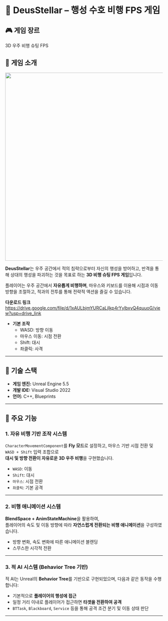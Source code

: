 # 🌌 DeusStellar – 행성 수호 비행 FPS 게임

## 🎮 게임 장르

3D 우주 비행 슈팅 FPS

## 📖 게임 소개

<img src="https://cdn.pixabay.com/photo/2021/09/18/09/45/space-6636044_1280.jpg" width="600" />

**DeusStellar**는 우주 공간에서 적의 침략으로부터 자신의 행성을 방어하고, 반격을 통해 상대의 행성을 파괴하는 것을 목표로 하는 **3D 비행 슈팅 FPS 게임**입니다.

플레이어는 우주 공간에서 **자유롭게 비행하며**, 마우스와 키보드를 이용해 시점과 이동 방향을 조절하고, 적과의 전투를 통해 전략적 액션을 즐길 수 있습니다.

**다운로드 링크** https://drive.google.com/file/d/1xAULbjmYURCaLjlkp4rYylbxyQ4quuoG/view?usp=drive_link


- **기본 조작**
    - WASD: 방향 이동
    - 마우스 이동: 시점 전환
    - Shift: 대시
    - 좌클릭: 사격

---

## 🧰 기술 스택

- **게임 엔진:** Unreal Engine 5.5  
- **개발 IDE:** Visual Studio 2022  
- **언어:** C++, Blueprints  

---

## 🧩 주요 기능

### 1. 자유 비행 기반 조작 시스템

`CharacterMovementComponent`를 **Fly 모드**로 설정하고, 마우스 기반 시점 전환 및 `WASD + Shift` 입력 조합으로  
**대시 및 방향 전환이 자유로운 3D 우주 비행**을 구현했습니다.

- `WASD`: 이동  
- `Shift`: 대시  
- `마우스`: 시점 전환  
- `좌클릭`: 기본 공격  

---

### 2. 비행 애니메이션 시스템

**BlendSpace + AnimStateMachine**을 활용하여,  
플레이어의 속도 및 이동 방향에 따라 **자연스럽게 전환되는 비행 애니메이션**을 구성하였습니다.

- 방향 변화, 속도 변화에 따른 애니메이션 블렌딩  
- 스무스한 시각적 전환  

---

### 3. 적 AI 시스템 (Behavior Tree 기반)

적 AI는 Unreal의 **Behavior Tree**를 기반으로 구현되었으며, 다음과 같은 동작을 수행합니다:

- 기본적으로 **플레이어의 행성에 접근**  
- 일정 거리 이내로 플레이어가 접근하면 **타겟을 전환하여 공격**  
- `BTTask`, `Blackboard`, `Service` 등을 통해 공격 조건 분기 및 이동 상태 판단  

---

